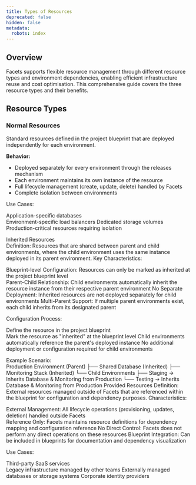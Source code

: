 ```yaml
---
title: Types of Resources
deprecated: false
hidden: false
metadata:
  robots: index
---
```

## Overview

Facets supports flexible resource management through different resource types and environment dependencies, enabling efficient infrastructure reuse and cost optimisation. This comprehensive guide covers the three resource types and their benefits.

## Resource Types

### Normal Resources

Standard resources defined in the project blueprint that are deployed independently for each environment.

**Behavior:**

* Deployed separately for every environment through the releases mechanism
* Each environment maintains its own instance of the resource
* Full lifecycle management (create, update, delete) handled by Facets
* Complete isolation between environments

Use Cases:

Application-specific databases\
Environment-specific load balancers
Dedicated storage volumes
Production-critical resources requiring isolation

Inherited Resources\
Definition: Resources that are shared between parent and child environments, where the child environment uses the same instance deployed in its parent environment.
Key Characteristics:

Blueprint-level Configuration: Resources can only be marked as inherited at the project blueprint level\
Parent-Child Relationship: Child environments automatically inherit the resource instance from their respective parent environment
No Separate Deployment: Inherited resources are not deployed separately for child environments
Multi-Parent Support: If multiple parent environments exist, each child inherits from its designated parent

Configuration Process:

Define the resource in the project blueprint\
Mark the resource as "inherited" at the blueprint level
Child environments automatically reference the parent's deployed instance
No additional deployment or configuration required for child environments

Example Scenario:\
Production Environment (Parent)
├── Shared Database (Inherited)
├── Monitoring Stack (Inherited)
└── Child Environments
├── Staging → Inherits Database & Monitoring from Production
└── Testing → Inherits Database & Monitoring from Production
Provided Resources
Definition: External resources managed outside of Facets that are referenced within the blueprint for configuration and dependency purposes.
Characteristics:

External Management: All lifecycle operations (provisioning, updates, deletion) handled outside Facets\
Reference Only: Facets maintains resource definitions for dependency mapping and configuration reference
No Direct Control: Facets does not perform any direct operations on these resources
Blueprint Integration: Can be included in blueprints for documentation and dependency visualization

Use Cases:

Third-party SaaS services\
Legacy infrastructure managed by other teams
Externally managed databases or storage systems
Corporate identity providers